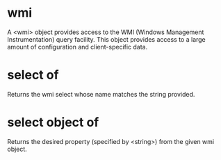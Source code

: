 # wmi

A &lt;wmi&gt; object provides access to the WMI (Windows Management Instrumentation) query facility. This object provides access to a large amount of configuration and client-specific data.

# select <string> of <wmi>

Returns the wmi select whose name matches the string provided.

# select object <string> of <wmi>

Returns the desired property (specified by &lt;string&gt;) from the given wmi object.

